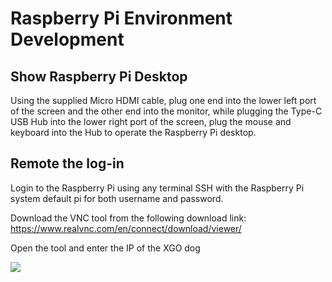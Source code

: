 ﻿---
sidebar_position: 7
sidebar_label: Raspberry Pi Environment Development
---

# Raspberry Pi Environment Development

## Show Raspberry Pi Desktop

Using the supplied Micro HDMI cable, plug one end into the lower left port of the screen and the other end into the monitor, while plugging the Type-C USB Hub into the lower right port of the screen, plug the mouse and keyboard into the Hub to operate the Raspberry Pi desktop.

## Remote the log-in

Login to the Raspberry Pi using any terminal SSH with the Raspberry Pi system default pi for both username and password.

Download the VNC tool from the following download link: https://www.realvnc.com/en/connect/download/viewer/

Open the tool and enter the IP of the XGO dog

![](https://wiki-media-ef.oss-cn-hongkong.aliyuncs.com/i18n/en/docusaurus-plugin-content-docs/current/pico/cm4-xgo-robot-kit/images/cm4-xgo-vnc-01.png)
